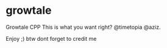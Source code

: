 # growtale
Growtale CPP 
This is what you want right? @timetopia @aziz. 

Enjoy ;) btw dont forget to credit me 
